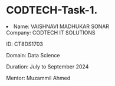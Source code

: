 # CODTECH-Task-1.
<li>Name: VAISHNAVI MADHUKAR SONAR</li>
Company: CODTECH IT SOLUTIONS

ID: CT8DS1703

Domain: Data Science

Duration: July to September 2024

Mentor: Muzammil Ahmed


